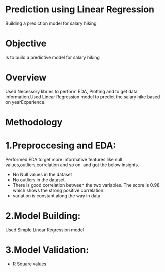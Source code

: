 # Prediction using Linear Regression
Building a prediction model for salary hiking
# Objective
Is to build a predictive model for salary hiking
# Overview
Used Necessory libries to perform EDA, Plotting and to get data information.Used Linear Regression model to predict the salary hike based on yearExperience.
# Methodology
# 1.Preproccesing and EDA:
Performed EDA to get more informative features like null values,outliers,correlation and so on. and got the below insights.
* No Null values in the dataset
* No outliers in the dataset
* There is good correlation between the two variables. The score is 0.98 which shows the strong positive correlation.
* variation is constant along the way in data
# 2.Model Building:
Used Simple Linear Regression model
# 3.Model Validation:
* R Square values
  

